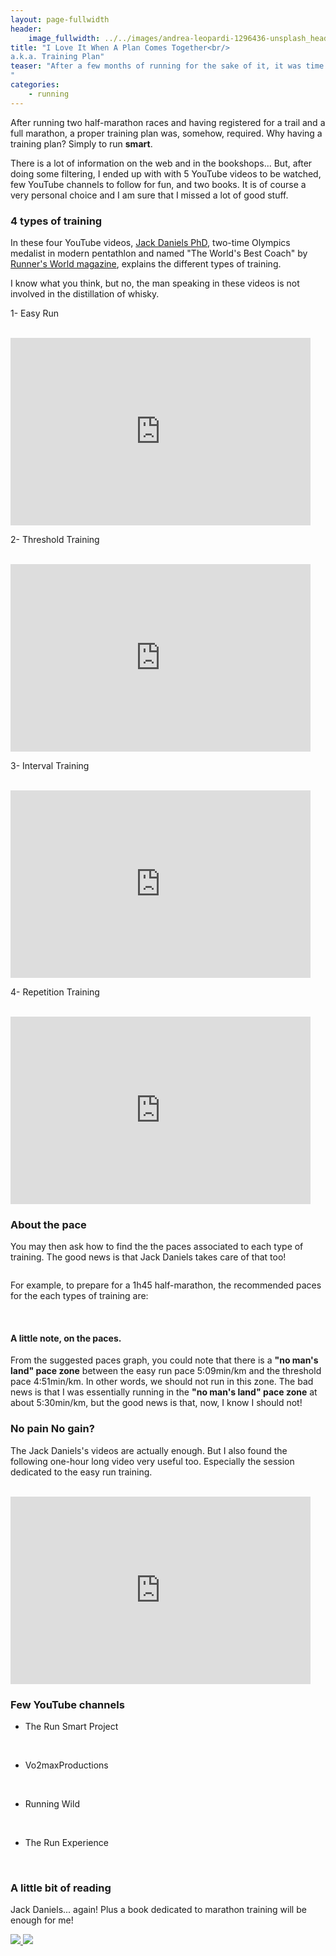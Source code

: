 ```yaml
---
layout: page-fullwidth
header:
    image_fullwidth: ../../images/andrea-leopardi-1296436-unsplash_header.jpg
title: "I Love It When A Plan Comes Together<br/>
a.k.a. Training Plan"
teaser: "After a few months of running for the sake of it, it was time to look at how a runner trains to maximize its potential.  
"
categories:
    - running
---
```

After running two half-marathon races and having registered for a trail and a full marathon, 
a proper training plan was, somehow, required. Why having a training plan? Simply to run **smart**. 

There is a lot of information on the web and in the bookshops... But, after doing some filtering,
I ended up with with 5 YouTube videos to be watched, few YouTube channels to follow for fun, and two books.
It is of course a very personal choice and I am sure that I missed a lot of good stuff.
  
### 4 types of training 
In these four YouTube videos, [Jack Daniels PhD](https://en.wikipedia.org/wiki/Jack_Daniels_(coach)), two-time Olympics medalist in modern pentathlon and named "The World's Best Coach" by [Runner's World magazine](https://www.runnersworld.com), 
explains the different types of training. 

I know what you think, but no, the man speaking in these videos is not involved in the distillation of whisky.

1- Easy Run

<br>

<iframe width="480" height="300" src="https://www.youtube.com/embed/veAQ73OJdwY" frameborder="0" allowfullscreen></iframe>


2- Threshold Training

<br>

<iframe width="480" height="300" src="https://www.youtube.com/embed/dxJVtPT6rHo" frameborder="0" allowfullscreen></iframe>


3- Interval Training

<br>

<iframe width="480" height="300" src="https://www.youtube.com/embed/7dQEwJhHWXk" frameborder="0" allowfullscreen></iframe>


4- Repetition Training

<br>

<iframe width="480" height="300" src="https://www.youtube.com/embed/BGQKlSU4HQM" frameborder="0" allowfullscreen></iframe>

<br>


### About the pace
You may then ask how to find the the paces associated to each type of training. 
The good news is that Jack Daniels takes care of that too!


<a href="https://runsmartproject.com/calculator/">
<img src="../../images/daniels-vdot-logo.png" alt="">
</a>

<br>

For example, to prepare for a 1h45 half-marathon, the recommended paces for the each types of training are:

<br>

<img src="../../images/daniels-paces-1h45-half.png" alt="">

#### A little note, on the paces. 
From the suggested paces graph, you could note that there is a **"no man's land" pace zone** between the easy run pace 5:09min/km and the threshold pace 4:51min/km.
In other words, we should not run in this zone. The bad news is that I was essentially running in the **"no man's land" pace zone** at about 5:30min/km, 
but the good news is that, now, I know I should not!     

### No pain No gain?

The Jack Daniels's videos are actually enough. But I also found the following one-hour long video very useful too. 
Especially the session dedicated to the easy run training.

<br>

<iframe width="480" height="300" src="https://www.youtube.com/embed/pqo5AbcELFM" frameborder="0" allowfullscreen></iframe>


### Few YouTube channels


* The Run Smart Project

<br>
    <a href="https://www.youtube.com/user/runsmartproject">
    <img src="../../images/run_smart_project-logo.jpg" alt="">
    </a>


* Vo2maxProductions 

<br> 
    <a href="https://www.youtube.com/user/Vo2maxProductions">
    <img src="../../images/vo2max_productions-logo.jpg" alt="">
    </a>

* Running Wild
    
<br>
    <a href="https://www.youtube.com/user/RunningWild2Believe">
    <img src="../../images/running_wild-logo.jpg" alt="">
    </a>


* The Run Experience

<br>
    <a href="https://www.youtube.com/user/TREtherunexperience">
    <img src="../../images/run_experience-logo.jpg" alt="">
    </a>


### A little bit of reading

Jack Daniels... again! Plus a book dedicated to marathon training will be enough for me!

<a href="https://www.amazon.co.uk/Daniels-Running-Formula-3rd-Jack/dp/1450431836/ref=sr_1_1?keywords=jack+daniels+running&qid=1558174667&s=gateway&sr=8-1"> <img src="../../images/running_formula.jpg" > <a href="https://www.amazon.co.uk/Advanced-Marathoning-Peter-Pfitzinger/dp/0736074600/ref=sr_1_4?keywords=marathon+training&qid=1558174711&s=gateway&sr=8-4"><img src="../../images/advanced_marathoning.jpg" ></a>




